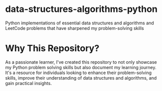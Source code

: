 # data-structures-algorithms-python
Python implementations of essential data structures and algorithms and LeetCode problems that have sharpened my problem-solving skills

# Why This Repository?

As a passionate learner, I've created this repository to not only showcase my Python problem solving skills but also document my learning journey. It's a resource for individuals looking to enhance their problem-solving skills, improve their understanding of data structures and algorithms, and gain practical insights.
